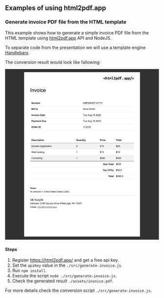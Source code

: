 ## Examples of using html2pdf.app

### Generate invoice PDF file from the HTML template

This example shows how to generate a simple invoice PDF file from the HTML template using [html2pdf.app](https://html2pdf.app) API and NodeJS.

To separate code from the presentation we will use a template engine [Handlebars](https://handlebarsjs.com/).

The conversion result would look like fallowing:

![Simple invoice PDF](./assets/invoice.png)

#### Steps
1. Register https://html2pdf.app/ and get a free api key.
2. Set the `apiKey` value in the `./src/generate-invoice.js`.
3. Run `npm install`.
4. Execute the script `node ./src/generate-invoice.js`.
5. Check the generated result `./assets/invoice.pdf`.

For more details check the conversion script `./src/generate-invoice.js`.
